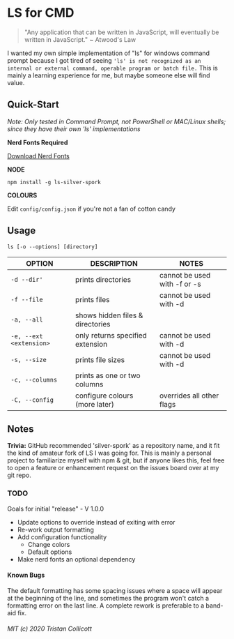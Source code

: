# LS for CMD

> "Any application that can be written in JavaScript, will eventually be written in JavaScript." ~ Atwood's Law

I wanted my own simple implementation of "ls" for windows command prompt because I got tired of seeing 
`'ls' is not recognized as an internal or external command, operable program or batch file.`
This is mainly a learning experience for me, but maybe someone else will find value.

## Quick-Start
*Note: Only tested in Command Prompt, not PowerShell or MAC/Linux shells; since they have their own 'ls' implementations*

**Nerd Fonts Required**

[Download Nerd Fonts](https://www.nerdfonts.com/)

**NODE**

`npm install -g ls-silver-spork`

**COLOURS**

Edit `config/config.json` if you're not a fan of cotton candy

## Usage

`ls [-o --options] [directory]`

|OPTION                  |DESCRIPTION                      |NOTES                         |
|------------------------|---------------------------------|------------------------------|
|`-d --dir'`             |prints directories               | cannot be used with -f or -s |
|`-f --file`             |prints files                     | cannot be used with -d       |
|`-a, --all`             |shows hidden files & directories |                              |
|`-e, --ext <extension>` |only returns specified extension | cannot be used with -d       |
|`-s, --size`            |prints file sizes                | cannot be used with -d       |
|`-c, --columns`         |prints as one or two columns     |                              |
|`-C, --config`          |configure colours (more later)   | overrides all other flags    |

## Notes

**Trivia:** GitHub recommended 'silver-spork' as a repository name, and it fit the kind of amateur fork of LS I was going for. 
This is mainly a personal project to familiarize myself with npm & git, but if anyone likes this, feel free to open a feature or enhancement request on the issues board over at my git repo.

### TODO
Goals for initial "release" - V 1.0.0
- Update options to override instead of exiting with error
- Re-work output formatting
- Add configuration functionality
	- Change colors
	- Default options
- Make nerd fonts an optional dependency

#### Known Bugs
The default formatting has some spacing issues where a space will appear at the beginning of the line, and sometimes the program won't catch a formatting error on the last line. A complete rework is preferable to a band-aid fix.

###### MIT (c) 2020 Tristan Collicott